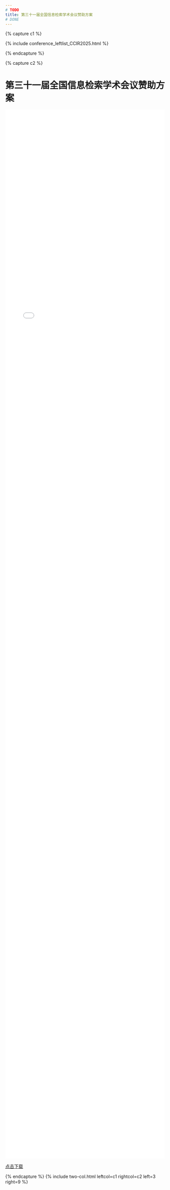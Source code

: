 ```yaml
---
# TODO
title: 第三十一届全国信息检索学术会议赞助方案
# DONE
---
```


{% capture c1 %}

{% include conference_leftlist_CCIR2025.html %}

{% endcapture %}

{% capture c2 %}

<!-- TODO -->

# <i class="fas fa-feather-alt"></i> 第三十一届全国信息检索学术会议赞助方案

<embed src="./assets/CCIR 2025赞助商权益方案.pdf" width="100%" height="85%" type="application/pdf">

<a href="./assets/CCIR 2025 赞助商权益方案.pdf">点击下载</a>

{% endcapture %}
{% include two-col.html leftcol=c1 rightcol=c2 left=3 right=9 %}
